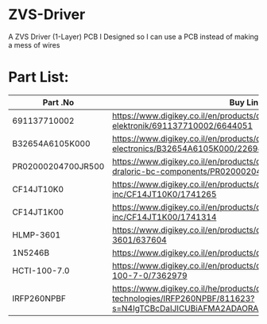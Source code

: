 # ZVS-Driver
A ZVS Driver (1-Layer) PCB I Designed so I can use a PCB instead of making a mess of wires

# Part List:
Part .No | Buy Link
------------- | ------------- 
691137710002 | https://www.digikey.co.il/en/products/detail/w%C3%BCrth-elektronik/691137710002/6644051
B32654A6105K000 | https://www.digikey.co.il/en/products/detail/epcos-tdk-electronics/B32654A6105K000/2269405
PR02000204700JR500 | https://www.digikey.co.il/en/products/detail/vishay-beyschlag-draloric-bc-components/PR02000204700JR500/596196
CF14JT10K0 | https://www.digikey.co.il/en/products/detail/stackpole-electronics-inc/CF14JT10K0/1741265
CF14JT1K00 | https://www.digikey.co.il/en/products/detail/stackpole-electronics-inc/CF14JT1K00/1741314
HLMP-3601 | https://www.digikey.co.il/en/products/detail/broadcom-limited/HLMP-3601/637604
1N5246B | https://www.digikey.co.il/en/products/detail/onsemi/1N5246B/977606
HCTI-100-7.0 | https://www.digikey.co.il/en/products/detail/signal-transformer/HCTI-100-7-0/7362979
IRFP260NPBF | https://www.digikey.co.il/he/products/detail/infineon-technologies/IRFP260NPBF/811623?s=N4IgTCBcDaIJICUBiAFMA2ADAORAXQF8g
